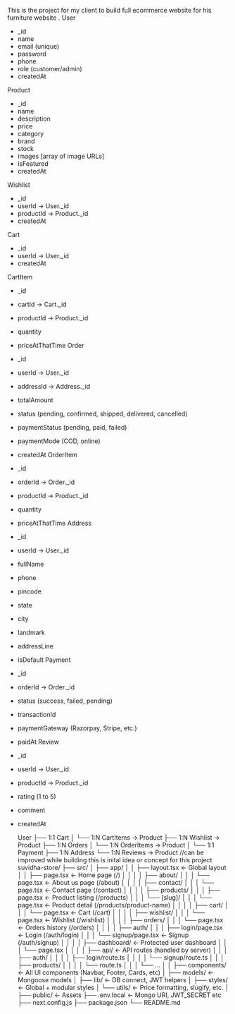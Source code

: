 
This is the project for my client to build full ecommerce website for his furniture website .
User

- \_id
- name
- email (unique)
- password
- phone
- role (customer/admin)
- createdAt

Product

- \_id
- name
- description
- price
- category
- brand
- stock
- images [array of image URLs]
- isFeatured
- createdAt

Wishlist

- \_id
- userId → User.\_id
- productId → Product.\_id
- createdAt

Cart

- \_id
- userId → User.\_id
- createdAt

CartItem

- \_id
- cartId → Cart.\_id
- productId → Product.\_id
- quantity
- priceAtThatTime
  Order
- \_id
- userId → User.\_id
- addressId → Address.\_id
- totalAmount
- status (pending, confirmed, shipped, delivered, cancelled)
- paymentStatus (pending, paid, failed)
- paymentMode (COD, online)
- createdAt
  OrderItem
- \_id
- orderId → Order.\_id
- productId → Product.\_id
- quantity
- priceAtThatTime
  Address
- \_id
- userId → User.\_id
- fullName
- phone
- pincode
- state
- city
- landmark
- addressLine
- isDefault
  Payment
- \_id
- orderId → Order.\_id
- status (success, failed, pending)
- transactionId
- paymentGateway (Razorpay, Stripe, etc.)
- paidAt
  Review
- \_id
- userId → User.\_id
- productId → Product.\_id
- rating (1 to 5)
- comment
- createdAt

  User
  ├── 1:1 Cart
  │ └── 1:N CartItems → Product
  ├── 1:N Wishlist → Product
  ├── 1:N Orders
  │ └── 1:N OrderItems → Product
  │ └── 1:1 Payment
  ├── 1:N Address
  └── 1:N Reviews → Product
//can be improved while building this is inital idea or concept for this project
suvidha-store/
├── src/
│ ├── app/
│ │ ├── layout.tsx ← Global layout
│ │ ├── page.tsx ← Home page (/)
│ │
│ │ ├── about/
│ │ │ └── page.tsx ← About us page (/about)
│ │
│ │ ├── contact/
│ │ │ └── page.tsx ← Contact page (/contact)
│ │
│ │ ├── products/
│ │ │ ├── page.tsx ← Product listing (/products)
│ │ │ └── [slug]/
│ │ │ └── page.tsx ← Product detail (/products/product-name)
│ │
│ │ ├── cart/
│ │ │ └── page.tsx ← Cart (/cart)
│ │
│ │ ├── wishlist/
│ │ │ └── page.tsx ← Wishlist (/wishlist)
│ │
│ │ ├── orders/
│ │ │ └── page.tsx ← Orders history (/orders)
│ │
│ │ ├── auth/
│ │ │ ├── login/page.tsx ← Login (/auth/login)
│ │ │ └── signup/page.tsx ← Signup (/auth/signup)
│ │
│ │ ├── dashboard/ ← Protected user dashboard
│ │ │ └── page.tsx
│ │
│ │ ├── api/ ← API routes (handled by server)
│ │ │ ├── auth/
│ │ │ │ ├── login/route.ts
│ │ │ │ └── signup/route.ts
│ │ │ ├── products/
│ │ │ │ └── route.ts
│ │ │ └── ...
│
│ ├── components/ ← All UI components (Navbar, Footer, Cards, etc)
│ ├── models/ ← Mongoose models
│ ├── lib/ ← DB connect, JWT helpers
│ ├── styles/ ← Global + modular styles
│ └── utils/ ← Price formatting, slugify, etc.
│
├── public/ ← Assets
├── .env.local ← Mongo URI, JWT_SECRET etc
├── next.config.js
├── package.json
└── README.md

